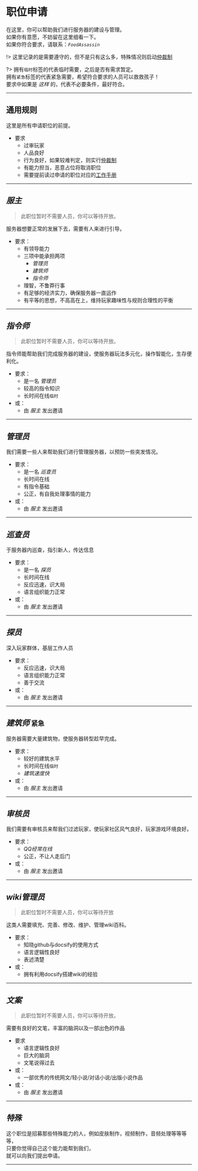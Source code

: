 # 职位申请

在这里，你可以帮助我们进行服务器的建设与管理。  
如果你有意愿，不妨留在这里细看一下。  
如果你符合要求，请联系：*`FoodAssassin`*

!> 这里记录的是需要遵守的，但不是只有这么多，特殊情况则启动[仲裁制](rule/trial.md)

?> 拥有`临时`标签的代表临时需要，之后是否有需求暂定。  
拥有`紧急`标签的代表紧急需要，希望符合要求的人员可以救救孩子！  
要求中如果是 *这样* 的，代表不必要条件，最好符合。

* * *

## 通用规则

这里是所有申请职位的前提。

* 要求
  * 过审玩家
  * 人品良好
  * 行为良好，如果较难判定，则实行[仲裁制](rule/trial.md)
  * 有能力担当，恶意占位将取消职位
  * 需要提前读过申请的职位对应的[工作手册](rule/workrule.md)

* * *

## *服主*
> 此职位暂时不需要人员，你可以等待开放。

服务器想要正常的发展下去，需要有人来进行引导。

* 要求：
  * 有领导能力
  * 三项中能承担两项
    * *管理员*
    * *建筑师*
    * *指令师*
  * 理智，不鲁莽行事
  * 有足够的经济实力，确保服务器一直运作
  * 有平等的思想，不高高在上，维持玩家趣味性与规则合理性的平衡

* * *

## *指令师*  
> 此职位暂时不需要人员，你可以等待开放。

指令师能帮助我们完成服务器的建设，使服务器玩法多元化，操作智能化，生存便利化。

* 要求：
  * 是一名 *管理员*
  * 较高的指令知识
  * 长时间在线`临时`
* 或：
  * 由 *服主* 发出邀请

* * *

## *管理员*

我们需要一些人来帮助我们进行管理服务器，以预防一些突发情况。

* 要求：
  * 是一名 *巡查员*
  * 长时间在线
  * 有指令基础
  * 公正，有自我处理事情的能力
* 或：
  * 由 *服主* 发出邀请

* * *

## *巡查员*

于服务器内巡查，指引新人，传达信息

* 要求：
  * 是一名 *探员*
  * 长时间在线
  * 反应迅速，识大局
  * 语言组织能力正常
* 或：
  * 由 *服主* 发出邀请

* * *

## *探员*

深入玩家群体，基层工作人员

* 要求：
  * 反应迅速，识大局
  * 语言组织能力正常
  * 善于交流
* 或：
  * 由 *服主* 发出邀请

* * *

## *建筑师* `紧急`

服务器需要大量建筑物，使服务器转型趁早完成。

* 要求：
  * 较好的建筑水平
  * 长时间在线`临时`
  * *建筑速度快*
* 或：
  * 由 *服主* 发出邀请

* * *

## *审核员*

我们需要有审核员来帮我们过滤玩家，使玩家社区风气良好，玩家游戏环境良好。

* 要求：
  * *QQ经常在线*
  * 公正，不让人走后门
* 或：
  * 由 *服主* 发出邀请

* * *

## *wiki管理员*
> 此职位暂时不需要人员，你可以等待开放

这类人需要填充、完善、修改、维护、管理wiki百科。

* 要求：
  * 知晓github与docsify的使用方式
  * 语言逻辑性良好
  * 表述清楚  
* 或：
  * 拥有利用docsify搭建wiki的经验

* * *

## *文案*  
> 此职位暂时不需要人员，你可以等待开放。

需要有良好的文笔，丰富的脑洞以及一部出色的作品

* 要求
  * 语言逻辑性良好
  * 巨大的脑洞
  * 文笔说得过去
* 或：
  * 一部优秀的传统网文/轻小说/对话小说/出版小说作品
* 或：
  * 由 *服主* 发出邀请

* * *

## *特殊*

这个职位是招募那些特殊能力的人，例如皮肤制作，视频制作，音频处理等等等等，  
只要你觉得自己这个能力能帮到我们，  
就可以向我们提出申请。

* * *

